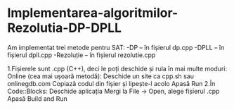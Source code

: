 # Implementarea-algoritmilor-Rezolutia-DP-DPLL
Am implementat trei metode pentru SAT:
-DP – în fișierul dp.cpp
-DPLL – în fișierul dpll.cpp
-Rezoluție – în fișierul rezolutie.cpp

1.Fișierele sunt .cpp (C++), deci le poți deschide și rula în mai multe moduri:
  Online (cea mai ușoară metodă):
  Deschide un site ca cpp.sh sau onlinegdb.com
  Copiază codul din fișier și lipește-l acolo
  Apasă Run
2.În Code::Blocks:
  Deschide aplicația
  Mergi la File → Open, alege fișierul .cpp
  Apasă Build and Run
